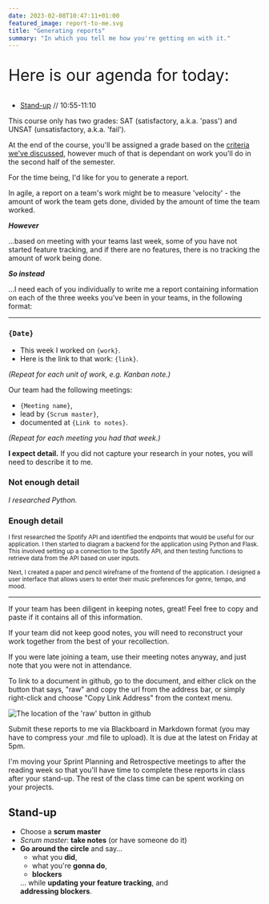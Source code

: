 ```yaml
---
date: 2023-02-08T10:47:11+01:00
featured_image: report-to-me.svg
title: "Generating reports"
summary: "In which you tell me how you're getting on with it."
---
```

<div class="body-spacer--small"></div>
<section class="col">
    <p style="font-size:2rem">Here is our agenda for today:</p>
</section>
<section class="col">
    <nav>
        <ul class="toc col">
            <li><a href="#standup">Stand-up</a> // 10:55-11:10</li>
        </ul>
    </nav>
</section>
<div class="body-spacer"></div>
<section class="col">
    <p>This course only has two grades: SAT (satisfactory, a.k.a. 'pass') and UNSAT (unsatisfactory, a.k.a. 'fail').</p>
    <p>At the end of the course, you'll be assigned a grade based on the <a href="/posts/introduction#passingCriteria">criteria we've discussed</a>, however much of that is dependant on work you'll do in the second half of the semester.</p>
</section>
<section class="col">
    <p>For the time being, I'd like for you to generate a report.</p>
    <p>In agile, a report on a team's work might be to measure 'velocity' - the amount of work the team gets done, divided by the amount of time the team worked.</p>
</section>
<section class="col">
    <p><strong><em>However</em></strong></p>
    <p>&hellip;based on meeting with your teams last week, some of you have not started feature tracking, and if there are no features, there is no tracking the amount of work being done.</p>
</section>
<section class="col">
    <p><strong><em>So instead</em></strong></p>
    <p>&hellip;I need each of you individually to write me a report containing information on each of the three weeks you've been in your teams, in the following format:</p>
</section>
<hr>
<section class="col">
    <h3><code class="language-javascript">{Date}</code></h3>
    <ul>
        <li>This week I worked on <code class="language-javascript">{work}</code>.</li>
        <li>Here is the link to that work: <code class="language-javascript">{link}</code>.</li>
    </ul>
    <p><em>(Repeat for each unit of work, e.g. Kanban note.)</em></p>
    <p>Our team had the following meetings:</p>
    <ul>
        <li><code class="language-javascript">{Meeting name}</code>,</li>
        <li>lead by <code class="language-javascript">{Scrum master}</code>,</li>
        <li>documented at <code class="language-javascript">{Link to notes}</code>.</li>
    </ul>
    <p><em>(Repeat for each meeting you had that week.)</em></p>
</section>
<section class="col">
    <p><strong>I expect detail.</strong> If you did not capture your research in your notes, you will need to describe it to me.</p>
</section>
<section class="col">
    <h3>Not enough detail</h3>
    <p><em>I researched Python.</em></p>
    <h3>Enough detail</h3>
    <p><small>I first researched the Spotify API and identified the endpoints that would be useful for our application. I then started to diagram a backend for the application using Python and Flask. This involved setting up a connection to the Spotify API, and then testing functions to retrieve data from the API based on user inputs.</small></p>
    <p><small>Next, I created a paper and pencil wireframe of the frontend of the application. I designed a user interface that allows users to enter their music preferences for genre, tempo, and mood.</small></p>
</section>
<hr>
<section class="col">
    <p>If your team has been diligent in keeping notes, great! Feel free to copy and paste if it contains all of this information.</p><p>If your team did not keep good notes, you will need to reconstruct your work together from the best of your recollection.</p>
    <p>If you were late joining a team, use their meeting notes anyway, and just note that you were not in attendance.</p>
</section>
<section class="col">
    <p>To link to a document in github, go to the document, and either click on the button that says, "raw" and copy the url from the address bar, or simply right-click and choose "Copy Link Address" from the context menu.</p>
    <img src="/images/github-raw.png" alt="The location of the 'raw' button in github">
</section>
<section class="col">
    <p>Submit these reports to me via Blackboard in Markdown format (you may have to compress your .md file to upload). It is due at the latest on Friday at 5pm.</p>
    <p>I'm moving your Sprint Planning and Retrospective meetings to after the reading week so that you'll have time to complete these reports in class after your stand-up. The rest of the class time can be spent working on your projects.</p>
</section>
<div class="body-spacer"></div>
<section class="col" id="standup">
    <h2>Stand-up</h2>
</section>
<section class="col">
    <ul>
        <li>Choose a <strong>scrum master</strong></li>
        <li><em>Scrum master</em>: <strong>take notes</strong> (or have someone do it)</li>
        <li><strong>Go around the circle</strong> and say&hellip;
            <ul>
                <li>what you <strong>did</strong>,</li>
                <li>what you're <strong>gonna do</strong>,</li>
                <li><strong>blockers</strong></li>
            </ul>
            &hellip; while <strong>updating your feature tracking</strong>, and<br><strong>addressing blockers</strong>.
        </li>
    </ul>
</section>
<div class="body-spacer"></div>